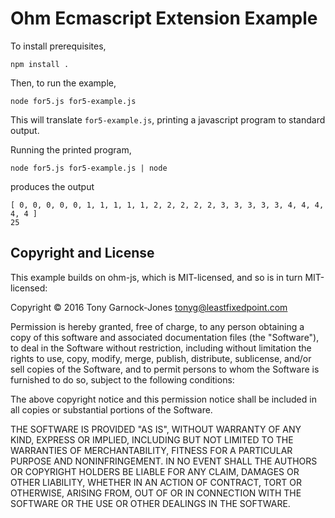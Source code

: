 # Ohm Ecmascript Extension Example

To install prerequisites,

    npm install .

Then, to run the example,

    node for5.js for5-example.js

This will translate `for5-example.js`, printing a javascript program
to standard output.

Running the printed program,

    node for5.js for5-example.js | node

produces the output

    [ 0, 0, 0, 0, 0, 1, 1, 1, 1, 1, 2, 2, 2, 2, 2, 3, 3, 3, 3, 3, 4, 4, 4, 4, 4 ]
    25

## Copyright and License

This example builds on ohm-js, which is MIT-licensed, and so is in
turn MIT-licensed:

Copyright © 2016 Tony Garnock-Jones <tonyg@leastfixedpoint.com>

Permission is hereby granted, free of charge, to any person obtaining a copy
of this software and associated documentation files (the "Software"), to deal
in the Software without restriction, including without limitation the rights
to use, copy, modify, merge, publish, distribute, sublicense, and/or sell
copies of the Software, and to permit persons to whom the Software is
furnished to do so, subject to the following conditions:

The above copyright notice and this permission notice shall be included in all
copies or substantial portions of the Software.

THE SOFTWARE IS PROVIDED "AS IS", WITHOUT WARRANTY OF ANY KIND, EXPRESS OR
IMPLIED, INCLUDING BUT NOT LIMITED TO THE WARRANTIES OF MERCHANTABILITY,
FITNESS FOR A PARTICULAR PURPOSE AND NONINFRINGEMENT. IN NO EVENT SHALL THE
AUTHORS OR COPYRIGHT HOLDERS BE LIABLE FOR ANY CLAIM, DAMAGES OR OTHER
LIABILITY, WHETHER IN AN ACTION OF CONTRACT, TORT OR OTHERWISE, ARISING FROM,
OUT OF OR IN CONNECTION WITH THE SOFTWARE OR THE USE OR OTHER DEALINGS IN THE
SOFTWARE.
